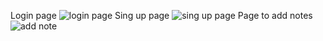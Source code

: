 Login page 
![login page ](https://user-images.githubusercontent.com/129762972/236938378-9415a6c0-6e0b-40da-a654-df6559041636.png)
Sing up page 
![sing up page ](https://user-images.githubusercontent.com/129762972/236938410-0468e8c0-5940-4405-8e91-d98b8a01fabe.png)
Page to add notes
![add note ](https://user-images.githubusercontent.com/129762972/236938444-86e677af-a983-4219-a43b-2fe6156d2674.png)
